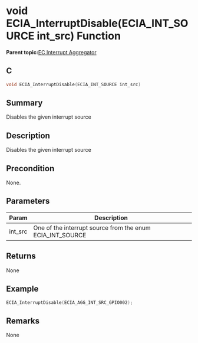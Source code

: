# void ECIA\_InterruptDisable\(ECIA\_INT\_SOURCE int\_src\) Function

**Parent topic:**[EC Interrupt Aggregator](GUID-1ADFDDF8-20D5-420E-8D3E-6587E5F9A215.md)

## C

```c
void ECIA_InterruptDisable(ECIA_INT_SOURCE int_src)
```

## Summary

Disables the given interrupt source

## Description

Disables the given interrupt source

## Precondition

None.

## Parameters

|Param|Description|
|-----|-----------|
|int\_src|One of the interrupt source from the enum ECIA\_INT\_SOURCE|

## Returns

None

## Example

```c
ECIA_InterruptDisable(ECIA_AGG_INT_SRC_GPIO002);
```

## Remarks

None

